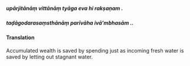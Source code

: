 ##### upārjitānāṃ vittānāṃ tyāga eva hi rakṣaṇam .
##### taḍāgodarasaṃsthānāṃ parīvāha ivā'mbhasām ..

#### Translation

Accumulated wealth is saved by spending just as incoming fresh water is saved by letting out stagnant water.
